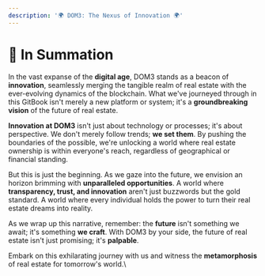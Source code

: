 ```yaml
---
description: '🌍 DOM3: The Nexus of Innovation 🌍'
---
```


# 🎯 In Summation

In the vast expanse of the **digital age**, DOM3 stands as a beacon of **innovation**, seamlessly merging the tangible realm of real estate with the ever-evolving dynamics of the blockchain. What we've journeyed through in this GitBook isn't merely a new platform or system; it's a **groundbreaking vision** of the future of real estate.

**Innovation at DOM3** isn't just about technology or processes; it's about perspective. We don't merely follow trends; **we set them**. By pushing the boundaries of the possible, we're unlocking a world where real estate ownership is within everyone's reach, regardless of geographical or financial standing.

But this is just the beginning. As we gaze into the future, we envision an horizon brimming with **unparalleled opportunities**. A world where **transparency, trust, and innovation** aren't just buzzwords but the gold standard. A world where every individual holds the power to turn their real estate dreams into reality.

As we wrap up this narrative, remember: the **future** isn't something we await; it's something **we craft**. With DOM3 by your side, the future of real estate isn't just promising; it's **palpable**.

Embark on this exhilarating journey with us and witness the **metamorphosis** of real estate for tomorrow's world.\
